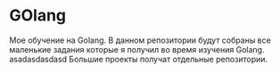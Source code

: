 # GOlаng
Мое обучение на Golang.
В данном репозитории будут собраны все маленькие задания которые я получил во время изучения Golang.
asadasdasdasd
Большие проекты получат отдельные репозитории.
